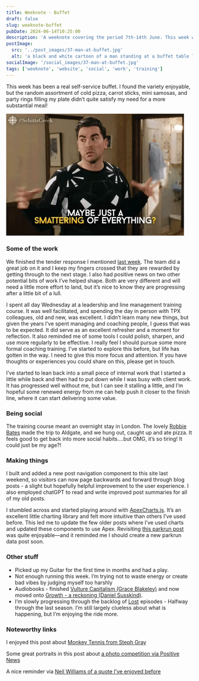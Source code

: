 ```yaml
---
title: Weeknote - Buffet
draft: false
slug: weeknote-buffet
pubDate: 2024-06-14T10:25:00
description: 'A weeknote covering the period 7th-14th June. This week was an assorted buffet including sales work, leadership training, reconnecting socially and making things '
postImage:
  src: '../post_images/37-man-at-buffet.jpg'
  alt: 'a black and white cartoon of a man standing at a buffet table looking a little overhelmed'
socialImage: '/social_images/37-man-at-buffet.jpg'
tags: ['weeknote', 'website', 'social', 'work', 'training']
---
```


This week has been a real self-service buffet. I found the variety enjoyable, but the random assortment of cold pizza, carrot sticks, mini samosas, and party rings filling my plate didn’t quite satisfy my need for a more substantial meal!

![animated gif from schitt's creek of character talking about a smattering of everything](../post_images/37-buffet-LEFT.webp)

### Some of the work

We finished the tender response I mentioned [last week](/posts/weeknote-london-calling). The team did a great job on it and I keep my fingers crossed that they are rewarded by getting through to the next stage. I also had positive news on two other potential bits of work I’ve helped shape. Both are very different and will need a little more effort to land, but it’s nice to know they are progressing after a little bit of a lull.

I spent all day Wednesday at a leadership and line management training course. It was well facilitated, and spending the day in person with TPX colleagues, old and new, was excellent. I didn’t learn many new things, but given the years I’ve spent managing and coaching people, I guess that was to be expected. It did serve as an excellent refresher and a moment for reflection. It also reminded me of some tools I could polish, sharpen, and use more regularly to be effective. I really feel I should pursue some more formal coaching training. I’ve started to explore this before, but life has gotten in the way. I need to give this more focus and attention. If you have thoughts or experiences you could share on this, please get in touch.

I’ve started to lean back into a small piece of internal work that I started a little while back and then had to put down while I was busy with client work. It has progressed well without me, but I can see it stalling a little, and I’m hopeful some renewed energy from me can help push it closer to the finish line, where it can start delivering some value.

### Being social

The training course meant an overnight stay in London. The lovely [Robbie Bates](https://www.linkedin.com/in/robbiebates/) made the trip to Aldgate, and we hung out, caught up and ate pizza. It feels good to get back into more social habits….but OMG, it’s so tiring! It could just be my age?!

### Making things

I built and added a new post navigation component to this site last weekend, so visitors can now page backwards and forward through blog posts - a slight but hopefully helpful improvement to the user experience. I also employed chatGPT to read and write improved post summaries for all of my old posts.

I stumbled across and started playing around with [ApexCharts.js](￼). It’s an excellent little charting library and felt more intuitive than others I’ve used before. This led me to update the few older posts where I’ve used charts and updated these components to use Apex. Revisiting [this parkrun post](https://hellostu.xyz/posts/TGF-data-dive/) was quite enjoyable—and it reminded me I should create a new parkrun data post soon.

### Other stuff

- Picked up my Guitar for the first time in months and had a play.
- Not enough running this week. I’m trying not to waste energy or create bad vibes by judging myself too harshly
- Audiobooks - finished [Vulture Capitalism \(Grace Blakeley\)](https://www.audible.co.uk/pd/Vulture-Capitalism-Audiobook/B0CWB8H4ZZ?eac_link=v54NPPn11PuN&ref=web_search_eac_asin_1&eac_selected_type=asin&eac_selected=B0CWB8H4ZZ&qid=AvcOkNeTtY&eac_id=258-3522918-8898231_AvcOkNeTtY&sr=1-1) and now moved onto [Growth - a reckoning \(Daniel Susskind\)](https://www.audible.co.uk/pd/Growth-Audiobook/B0CKJ33L4T).
- I’m slowly progressing through the backlog of [Lost](https://www.imdb.com/title/tt0411008/) episodes - Halfway through the last season. I’m still largely clueless about what is happening, but I’m enjoying the ride more.

### Noteworthy links

I enjoyed this post about [Monkey Tennis from Steph Gray](https://stephgray.com/2024/06/monkey-tennis-syndrome/)

Some great portraits in this post about [a photo competition via Positive News](https://www.positive.news/society/a-photography-competition-that-captures-the-beauty-and-diversity-of-humanity-has-revealed-its-shortlist/)

A nice reminder via [Neil Williams of a quote I’ve enjoyed before](https://neilojwilliams.net/how-you-feel-on-sunday-night/?utm_source=rss&utm_medium=rss&utm_campaign=how-you-feel-on-sunday-night)
